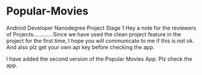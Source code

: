 # Popular-Movies
Android Developer Nanodegree Project Stage 1
Hey a note for the reviewers of Projects............
Since we have used the clean project feature in the project for the first time, I hope you will communicate to me if this is not ok.
And also plz get your own api key before checking the app.

I have added the second version of the Popular Movies App. Plz check the app.

